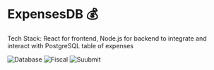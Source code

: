 # ExpensesDB 💰 

Tech Stack: React for frontend, Node.js for backend to integrate and interact with PostgreSQL table of expenses

![Database](./database.png)
![Fiscal](./fiscal.png)
![Suubmit](./submit.png)